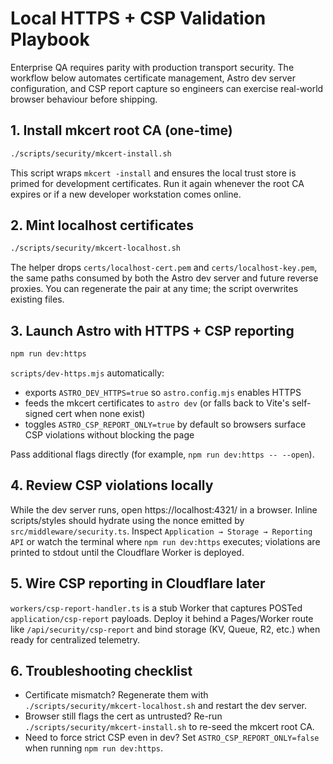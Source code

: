 # Local HTTPS + CSP Validation Playbook

Enterprise QA requires parity with production transport security. The workflow
below automates certificate management, Astro dev server configuration, and CSP
report capture so engineers can exercise real-world browser behaviour before
shipping.

## 1. Install mkcert root CA (one-time)

```bash
./scripts/security/mkcert-install.sh
```

This script wraps `mkcert -install` and ensures the local trust store is primed
for development certificates. Run it again whenever the root CA expires or if a
new developer workstation comes online.

## 2. Mint localhost certificates

```bash
./scripts/security/mkcert-localhost.sh
```

The helper drops `certs/localhost-cert.pem` and `certs/localhost-key.pem`, the
same paths consumed by both the Astro dev server and future reverse proxies. You
can regenerate the pair at any time; the script overwrites existing files.

## 3. Launch Astro with HTTPS + CSP reporting

```bash
npm run dev:https
```

`scripts/dev-https.mjs` automatically:

- exports `ASTRO_DEV_HTTPS=true` so `astro.config.mjs` enables HTTPS
- feeds the mkcert certificates to `astro dev` (or falls back to Vite's
  self-signed cert when none exist)
- toggles `ASTRO_CSP_REPORT_ONLY=true` by default so browsers surface CSP
  violations without blocking the page

Pass additional flags directly (for example, `npm run dev:https -- --open`).

## 4. Review CSP violations locally

While the dev server runs, open https://localhost:4321/ in a browser. Inline
scripts/styles should hydrate using the nonce emitted by
`src/middleware/security.ts`. Inspect `Application → Storage → Reporting API` or
watch the terminal where `npm run dev:https` executes; violations are printed to
stdout until the Cloudflare Worker is deployed.

## 5. Wire CSP reporting in Cloudflare later

`workers/csp-report-handler.ts` is a stub Worker that captures POSTed
`application/csp-report` payloads. Deploy it behind a Pages/Worker route like
`/api/security/csp-report` and bind storage (KV, Queue, R2, etc.) when ready for
centralized telemetry.

## 6. Troubleshooting checklist

- Certificate mismatch? Regenerate them with
  `./scripts/security/mkcert-localhost.sh` and restart the dev server.
- Browser still flags the cert as untrusted? Re-run
  `./scripts/security/mkcert-install.sh` to re-seed the mkcert root CA.
- Need to force strict CSP even in dev? Set `ASTRO_CSP_REPORT_ONLY=false` when
  running `npm run dev:https`.
